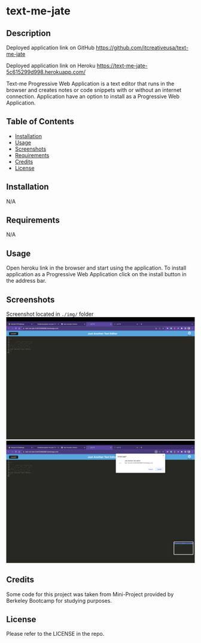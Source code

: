 # text-me-jate

## Description

Deployed application link on GitHub
https://github.com/itcreativeusa/text-me-jate

Deployed application link on Heroku
https://text-me-jate-5c615299d998.herokuapp.com/

Text-me Progressive Web Application is a text editor that runs in the browser and creates notes or code snippets with or without an internet connection.
Application have an option to install as a Progressive Web Application.

## Table of Contents

- [Installation](#installation)
- [Usage](#usage)
- [Screenshots](#screenshots)
- [Requirements](#requirements)
- [Credits](#credits)
- [License](#license)

## Installation

N/A

## Requirements

N/A

## Usage

Open heroku link in the browser and start using the application.
To install application as a Progressive Web Application click on the install button in the address bar.

## Screenshots

Screenshot located in `./img/` folder
![Text editor](img/Screenshot.png)
![Install application](img/Screenshot-2.png)

## Credits

Some code for this project was taken from Mini-Project provided by Berkeley Bootcamp for studying purposes.

## License

Please refer to the LICENSE in the repo.
